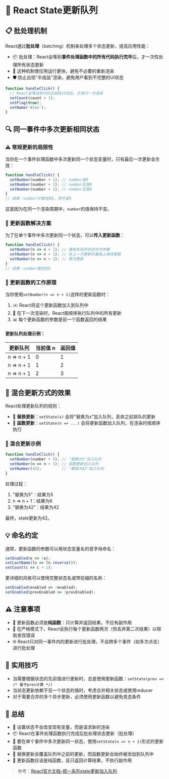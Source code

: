 # 🔄 React State更新队列

## 📋 批处理机制

React通过**批处理**（batching）机制来处理多个状态更新，提高应用性能：

- 📦 批处理：React会等到**事件处理函数中的所有代码执行完毕**后，才一次性处理所有状态更新
- 🚀 这种机制使应用运行更快，避免不必要的重新渲染
- 🛡️ 防止出现"半成品"渲染，避免用户看到不完整的UI状态

```jsx
function handleClick() {
  // React会等这些代码全部执行完后，才进行一次渲染
  setCount(count + 1);
  setFlag(true);
  setName('Alex');
}
```

## 🔍 同一事件中多次更新相同状态

### ⚠️ 常规更新的局限性

当你在一个事件处理函数中多次更新同一个状态变量时，只有最后一次更新会生效：

```jsx
function handleClick() {
  setNumber(number + 1); // number是0
  setNumber(number + 1); // number还是0
  setNumber(number + 1); // number还是0
}
// 结果：number只增加到1，而不是3
```

这是因为在同一个渲染周期中，`number`的值保持不变。

### 🔢 更新函数解决方案

为了在单个事件中多次更新同一个状态，可以**传入更新函数**：

```jsx
function handleClick() {
  setNumber(n => n + 1); // 接收先前的状态作为参数
  setNumber(n => n + 1); // 在上一次更新的基础上继续更新
  setNumber(n => n + 1); // 再次更新
}
// 结果：number增加到3
```

### 🧮 更新函数的工作原理

当你使用`setNumber(n => n + 1)`这样的更新函数时：

1. ✉️ React将这个更新函数加入到队列中
2. 🔄 在下一次渲染时，React按顺序执行队列中的所有更新
3. 📊 每个更新函数的参数是前一个函数返回的结果

#### 更新队列处理示例：

| 更新队列 | 当前值 n | 返回值 |
|---------|---------|--------|
| n => n + 1 | 0 | 1 |
| n => n + 1 | 1 | 2 |
| n => n + 1 | 2 | 3 |

## 🔀 混合更新方式的效果

React处理更新队列的规则：
- 💼 **替换更新**：`setState(x)` 会将"替换为x"加入队列，丢弃之前排队的更新
- 🧩 **函数更新**：`setState(n => ...)` 会将更新函数加入队列，在渲染时按顺序执行

### 📝 混合更新示例

```jsx
function handleClick() {
  setNumber(number + 5); // "替换为5"加入队列
  setNumber(n => n + 1); // 函数更新加入队列
  setNumber(42);         // "替换为42"加入队列
}
```

处理过程：
1. "替换为5"：结果为5
2. n => n + 1：结果为6
3. "替换为42"：结果为42

最终，state更新为42。

## 💡 命名约定

通常，更新函数的参数可以用状态变量名的首字母命名：

```jsx
setEnabled(e => !e);
setLastName(ln => ln.reverse());
setCount(c => c + 1);
```

更详细的风格可以使用完整状态名或带前缀的名称：
```jsx
setEnabled(enabled => !enabled);
setEnabled(prevEnabled => !prevEnabled);
```

## ⚠️ 注意事项

- 🧪 更新函数必须是**纯函数**：只计算并返回结果，不应有副作用
- 🔄 在严格模式下，React会执行每个更新函数两次（但丢弃第二次结果）以帮助发现错误
- 🌐 React只对同一事件内的更新进行批处理，不会跨多个事件（如多次点击）进行批处理

## 🚀 实用技巧

- 当需要根据状态的先前值进行更新时，总是使用更新函数：`setState(prev => /* 基于prev计算 */)`
- 当状态更新依赖于另一个状态的值时，考虑合并相关状态或使用reducer
- 对于需要合并的多个异步更新，必须使用更新函数以避免竞态条件

## 📝 总结

- 🔄 设置状态不会改变现有变量，而是请求新的渲染
- 📦 React在事件处理函数执行完成后批处理状态更新（批处理）
- 🔢 要在单个事件中多次更新同一状态，使用`setState(n => n + 1)`形式的更新函数
- 🧮 替换更新会覆盖队列中之前的更新，而函数更新会始终被添加到队列中
- 🧪 更新函数应该是纯函数，且只返回计算结果，不执行副作用

> 参考：[React官方文档-把一系列state更新加入队列](https://zh-hans.react.dev/learn/queueing-a-series-of-state-updates) 
